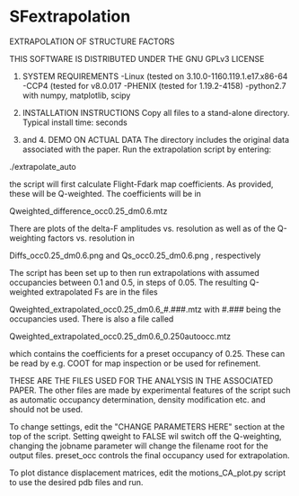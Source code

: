# SFextrapolation
EXTRAPOLATION OF STRUCTURE FACTORS

THIS SOFTWARE IS DISTRIBUTED UNDER THE GNU GPLv3 LICENSE

1. SYSTEM REQUIREMENTS
-Linux (tested on 3.10.0-1160.119.1.e17.x86-64 
-CCP4 (tested for v8.0.017
-PHENIX (tested for 1.19.2-4158)
-python2.7 with numpy, matplotlib, scipy 

2. INSTALLATION INSTRUCTIONS
Copy all files to a stand-alone directory. Typical install time: seconds

3. and 4. DEMO ON ACTUAL DATA
The directory includes the original data associated with the paper. 
Run the extrapolation script by entering:

./extrapolate_auto

the script will first calculate Flight-Fdark map coefficients. As provided,
these will be Q-weighted. The coefficients will be in

Qweighted_difference_occ0.25_dm0.6.mtz    

There are plots of the delta-F amplitudes vs. resolution as well as of the 
Q-weighting factors vs. resolution in

Diffs_occ0.25_dm0.6.png 
and
Qs_occ0.25_dm0.6.png 
, respectively

The script has been set up to then run extrapolations with assumed occupancies 
between 0.1 and 0.5, in steps of 0.05. The resulting Q-weighted extrapolated Fs are
in the files  

Qweighted_extrapolated_occ0.25_dm0.6_#.###.mtz 
with #.### being the occupancies used. There is also a file called 

Qweighted_extrapolated_occ0.25_dm0.6_0.250autoocc.mtz
                                 
which contains the coefficients for a preset occupancy of 0.25. These can be
read by e.g. COOT for map inspection or be used for refinement.

THESE ARE THE FILES USED FOR THE ANALYSIS IN THE ASSOCIATED PAPER.
The other files are made by experimental features of the script 
such as automatic occupancy determination, density modification
etc. and should not be used.

To change settings, edit the "CHANGE PARAMETERS HERE" section at the top of
the script. Setting qweight to FALSE wil switch off the Q-weighting, 
changing the jobname parameter will change the filename root for the output
files. preset_occ controls the final occupancy used for extrapolation.

To plot distance displacement matrices, edit the motions_CA_plot.py script to 
use the desired pdb files and run.
